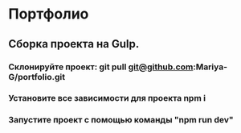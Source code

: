 # Портфолио

## Сборка проекта на Gulp.

### Склонируйте проект: git pull git@github.com:Mariya-G/portfolio.git

### Установите все зависимости для проекта npm i

### Запустите проект с помощью команды "npm run dev"
